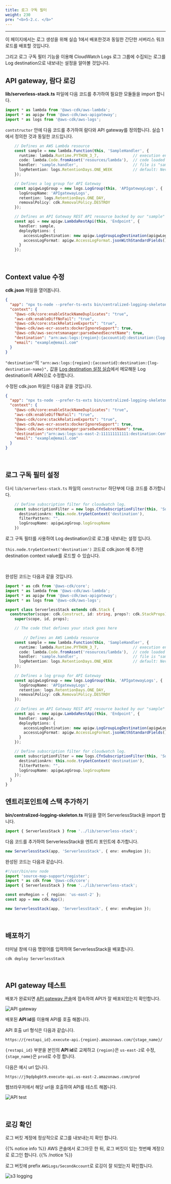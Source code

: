 ```yaml
---
title: 로그 구독 필터
weight: 230
pre: "<b>5-2.c. </b>"
---
```

***

이 페이지에서는 로그 생성을 위해 실습 1에서 배포한것과 동일한 간단한 서버리스 워크로드를 배포할 것입니다.

그리고 로그 구독 필터 기능을 이용해 CloudWatch Logs 로그 그룹에 수집되는 로그를 Log destination으로 내보내는 설정을 알아볼 것입니다.

## API gateway, 람다 로깅

**lib/serverless-stack.ts** 파일에 다음 코드를 추가하여 필요한 모듈들을 import 합니다.

```typescript
import * as lambda from '@aws-cdk/aws-lambda';
import * as apigw from '@aws-cdk/aws-apigateway';
import * as logs from '@aws-cdk/aws-logs';
```

`contstructor` 안에 다음 코드를 추가하여 람다와 API gateway를 정의합니다. 실습 1에서 정의한 것과 동일한 코드입니다.

```typescript
    // Defines an AWS Lambda resource
    const sample = new lambda.Function(this, 'SampleHandler', {
      runtime: lambda.Runtime.PYTHON_3_7,               // execution environment
      code: lambda.Code.fromAsset('resources/lambda'),  // code loaded from "resources/lambda" directory
      handler: 'sample.handler',                        // file is "sample", function is "handler"
      logRetention: logs.RetentionDays.ONE_WEEK         // default: Never Expire
    });

    // Defines a log group for API Gateway
    const apigwLogGroup = new logs.LogGroup(this, 'APIgatewayLogs', {
      logGroupName: 'APIgatewayLogs',
      retention: logs.RetentionDays.ONE_DAY,
      removalPolicy: cdk.RemovalPolicy.DESTROY
    });

    // Defines an API Gateway REST API resource backed by our "sample" function.
    const api = new apigw.LambdaRestApi(this, 'Endpoint', {
      handler: sample,
      deployOptions: {
        accessLogDestination: new apigw.LogGroupLogDestination(apigwLogGroup),
        accessLogFormat: apigw.AccessLogFormat.jsonWithStandardFields()
      }
    });
```

&nbsp;

## Context value 수정

**cdk.json** 파일을 열어봅니다.

```json
{
  "app": "npx ts-node --prefer-ts-exts bin/centralized-logging-skeleton.ts",
  "context": {
    "@aws-cdk/core:enableStackNameDuplicates": "true",
    "aws-cdk:enableDiffNoFail": "true",
    "@aws-cdk/core:stackRelativeExports": "true",
    "@aws-cdk/aws-ecr-assets:dockerIgnoreSupport": true,
    "@aws-cdk/aws-secretsmanager:parseOwnedSecretName": true,
    "destination": "arn:aws:logs:{region}:{accountid}:destination:{log-destination-name}",
    "email": "example@email.com"
  }
}
```

`"destination"`의  `"arn:aws:logs:{region}:{accountid}:destination:{log-destination-name}",` 값을 
[Log destination 설정 실습](../../log-destination)에서 메모해둔 Log destination의 ARN으로 수정합니다.

수정된 cdk.json 파일은 다음과 같을 것입니다.
```json
{
  "app": "npx ts-node --prefer-ts-exts bin/centralized-logging-skeleton.ts",
  "context": {
    "@aws-cdk/core:enableStackNameDuplicates": "true",
    "aws-cdk:enableDiffNoFail": "true",
    "@aws-cdk/core:stackRelativeExports": "true",
    "@aws-cdk/aws-ecr-assets:dockerIgnoreSupport": true,
    "@aws-cdk/aws-secretsmanager:parseOwnedSecretName": true,
    "destination":"arn:aws:logs:us-east-2:111111111111:destination:CentralLogDestination",
    "email": "example@email.com"
  }
}

```

&nbsp;

## 로그 구독 필터 설정

다시 `lib/serverless-stack.ts` 파일의 `constructor` 하단부에 다음 코드를 추가합니다.

```typescript
    // Define subscription filter for cloudwatch log.
    const subscriptionFilter = new logs.CfnSubscriptionFilter(this, 'SubscriptionFilter', {
      destinationArn: this.node.tryGetContext('destination'),
      filterPattern: "",
      logGroupName: apigwLogGroup.logGroupName
    })
```

로그 구독 필터를 사용하여 Log destination으로 로그를 내보내는 설정 입니다.

`this.node.tryGetContext('destination')` 코드로 cdk.json 에 추가한 destination context value를 로드할 수 있습니다.

&nbsp;

완성된 코드는 다음과 같을 것입니다.

```typescript
import * as cdk from '@aws-cdk/core';
import * as lambda from '@aws-cdk/aws-lambda';
import * as apigw from '@aws-cdk/aws-apigateway';
import * as logs from '@aws-cdk/aws-logs';

export class ServerlessStack extends cdk.Stack {
  constructor(scope: cdk.Construct, id: string, props?: cdk.StackProps) {
    super(scope, id, props);

    // The code that defines your stack goes here
    
        // Defines an AWS Lambda resource
    const sample = new lambda.Function(this, 'SampleHandler', {
      runtime: lambda.Runtime.PYTHON_3_7,               // execution environment
      code: lambda.Code.fromAsset('resources/lambda'),  // code loaded from "resources/lambda" directory
      handler: 'sample.handler',                        // file is "sample", function is "handler"
      logRetention: logs.RetentionDays.ONE_WEEK         // default: Never Expire
    });
    
    // Defines a log group for API Gateway
    const apigwLogGroup = new logs.LogGroup(this, 'APIgatewayLogs', {
      logGroupName: 'APIgatewayLogs',
      retention: logs.RetentionDays.ONE_DAY,
      removalPolicy: cdk.RemovalPolicy.DESTROY
    });
    
    // Defines an API Gateway REST API resource backed by our "sample" function.
    const api = new apigw.LambdaRestApi(this, 'Endpoint', {
      handler: sample,
      deployOptions: {
        accessLogDestination: new apigw.LogGroupLogDestination(apigwLogGroup),
        accessLogFormat: apigw.AccessLogFormat.jsonWithStandardFields()
      }
    });

    // Define subscription filter for cloudwatch log.
    const subscriptionFilter = new logs.CfnSubscriptionFilter(this, 'SubscriptionFilter', {
      destinationArn: this.node.tryGetContext('destination'),
      filterPattern: "",
      logGroupName: apigwLogGroup.logGroupName
    });
  }
}
```

## 엔트리포인트에 스택 추가하기

**bin/centralized-logging-skeleton.ts** 파일을 열어 ServerlessStack을 import 합니다.

```typescript
import { ServerlessStack } from '../lib/serverless-stack';
```



다음 코드를 추가하여 ServerlessStack을 엔트리 포인트에 추가합니다.

```typescript
new ServerlessStack(app, 'ServerlessStack', { env: envRegion });
```

완성된 코드는 다음과 같습니다.

```typescript
#!/usr/bin/env node
import 'source-map-support/register';
import * as cdk from '@aws-cdk/core';
import { ServerlessStack } from '../lib/serverless-stack';

const envRegion = { region: 'us-east-2' };
const app = new cdk.App();

new ServerlessStack(app, 'ServerlessStack', { env: envRegion });
```

&nbsp;

## 배포하기

터미널 창에 다음 명령어를 입력하여 ServerlessStack을 배포합니다.

```
cdk deploy ServerlessStack
```

&nbsp;

## API gateway 테스트

배포가 완료되면 [API gateway 콘솔](https://us-east-2.console.aws.amazon.com/apigateway/main/apis?region=us-east-2)에 접속하여 API가 잘 배포되었는지 확인합니다. 

![API gateway](/images/workshop1/api-gateway.png)
 
배포된 **API id**를 이용해 API를 호출 해봅니다.

API 호출 url 형식은 다음과 같습니다.

```
https://{restapi_id}.execute-api.{region}.amazonaws.com/{stage_name}/
```

`{restapi_id}` 부분을 본인의 **API id**로 교체하고 `{region}`은 `us-east-2`로 수정, `{stage_name}`은 `prod`로 수정 합니다.

다음은 예시 url 입니다.

```
https://j9qdpbgbt9.execute-api.us-east-2.amazonaws.com/prod
```

웹브라우저에서 해당 url을 호출하여 API를 테스트 해봅니다.

![API test](/images/workshop1/api-url.png)

&nbsp;

## 로깅 확인

로그 버킷 계정에 정상적으로 로그를 내보내는지 확인 합니다.

{{% notice info %}}
AWS 콘솔에서 로그아웃 한 뒤, 로그 버킷이 있는 첫번째 계정으로 로그인 합니다.
{{% /notice %}}

로그 버킷에 prefix `AWSLogs/SecondAccount`로 로깅이 잘 되었는지 확인합니다.

![s3 logging](/images/workshop2/log-s3.png)